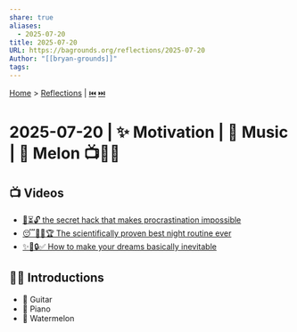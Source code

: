 ```yaml
---
share: true
aliases:
  - 2025-07-20
title: 2025-07-20
URL: https://bagrounds.org/reflections/2025-07-20
Author: "[[bryan-grounds]]"
tags: 
---
```

[Home](../index.md) > [Reflections](./index.md) | [⏮️](./2025-07-19.md) [⏭️](./2025-07-21.md)  
# 2025-07-20 | ✨ Motivation | 🎹 Music | 🍉 Melon 📺👶🏼  
## 📺 Videos  
- [🚫⏳🔓 the secret hack that makes procrastination impossible](../videos/the-secret-hack-that-makes-procrastination-impossible.md)  
- [😴🧪💯🏆 The scientifically proven best night routine ever](../videos/the-scientifically-proven-best-night-routine-ever.md)  
- [✨🎯🔒✅ How to make your dreams basically inevitable](../videos/how-to-make-your-dreams-basically-inevitable.md)  
  
## 👶🏼 Introductions  
- 🎸 Guitar  
- 🎹 Piano  
- 🍉 Watermelon